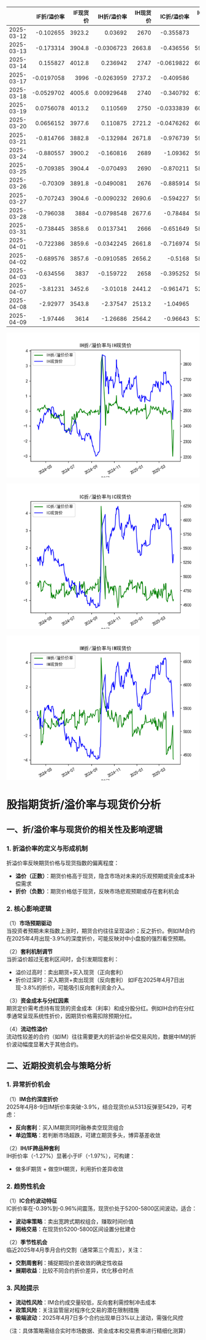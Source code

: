 |            |   IF折/溢价率 |   IF现货价 |   IH折/溢价率 |   IH现货价 |   IC折/溢价率 |   IC现货价 |   IH折/溢价率 |   IH现货价 |
|:-----------|--------------:|-----------:|--------------:|-----------:|--------------:|-----------:|--------------:|-----------:|
| 2025-03-12 |    -0.102655  |     3923.2 |    0.03692    |     2670   |    -0.355873  |     6019   |    -0.809626  |     6513.8 |
| 2025-03-13 |    -0.173314  |     3904.8 |   -0.0306723  |     2663.8 |    -0.436556  |     5967.8 |    -0.631697  |     6426   |
| 2025-03-14 |     0.155827  |     4012.8 |    0.236942   |     2747   |    -0.0619822 |     6096.2 |    -0.127385  |     6562.8 |
| 2025-03-17 |    -0.0197058 |     3996   |   -0.0263959  |     2737.2 |    -0.409586  |     6083   |    -0.700585  |     6543.4 |
| 2025-03-18 |    -0.0529702 |     4005.6 |    0.00929648 |     2740   |    -0.340792  |     6112.4 |    -0.528232  |     6577   |
| 2025-03-19 |     0.0756078 |     4013.2 |    0.110569   |     2750   |    -0.0333839 |     6099.4 |    -0.223571  |     6550   |
| 2025-03-20 |     0.0656152 |     3977.6 |    0.110875   |     2721.2 |    -0.0476262 |     6056.6 |    -0.0131965 |     6534.2 |
| 2025-03-21 |    -0.814766  |     3882.8 |   -0.132984   |     2671.8 |    -0.976739  |     5913.6 |    -3.56267   |     6177.4 |
| 2025-03-24 |    -0.880557  |     3900.2 |   -0.160816   |     2689   |    -1.09362   |     5903.8 |    -3.42028   |     6142.8 |
| 2025-03-25 |    -0.709385  |     3904.4 |   -0.070493   |     2690   |    -0.870211  |     5895.2 |    -3.09256   |     6115.6 |
| 2025-03-26 |    -0.70309   |     3891.8 |   -0.0490081  |     2676   |    -0.885914  |     5895.8 |    -3.24405   |     6129.4 |
| 2025-03-27 |    -0.707243  |     3904.6 |   -0.0090232  |     2690.6 |    -0.594227  |     5922.2 |    -2.92895   |     6143.4 |
| 2025-03-28 |    -0.796038  |     3884   |   -0.0798548  |     2677.6 |    -0.78484   |     5869.6 |    -3.02986   |     6078.4 |
| 2025-03-31 |    -0.738445  |     3858.6 |    0.0137341  |     2666   |    -0.651649  |     5819.6 |    -2.85304   |     6049   |
| 2025-04-01 |    -0.722386  |     3859.6 |   -0.0342245  |     2661.8 |    -0.716974  |     5850.6 |    -3.11981   |     6064.2 |
| 2025-04-02 |    -0.689576  |     3857.6 |   -0.0910585  |     2656.2 |    -0.5168    |     5868.6 |    -2.82374   |     6100   |
| 2025-04-03 |    -0.634556  |     3837   |   -0.159722   |     2658   |    -0.395252  |     5822.4 |    -2.76398   |     6031.8 |
| 2025-04-07 |    -3.81231   |     3452.6 |   -3.01018    |     2441.2 |    -0.961471  |     5236.2 |    -1.16153   |     5432.6 |
| 2025-04-08 |    -2.92977   |     3543.8 |   -2.37547    |     2513.2 |    -1.04965   |     5271   |    -3.91353   |     5313.6 |
| 2025-04-09 |    -1.97446   |     3614   |   -1.26686    |     2564.2 |    -0.96643   |     5387.2 |    -3.9405    |     5429.6 |![图](2025-04-09_IF.png)

![图](2025-04-09_IH.png)

![图](2025-04-09_IC.png)

![图](2025-04-09_IM.png)



# 股指期货折/溢价率与现货价分析

## 一、折/溢价率与现货价的相关性及影响逻辑

### 1. 折溢价率的定义与形成机制
折溢价率反映期货价格与现货指数的偏离程度：
- **溢价（正数）**：期货价格高于现货，隐含市场对未来的乐观预期或资金成本补偿需求
- **折价（负数）**：期货价格低于现货，反映市场悲观预期或存在套利机会

### 2. 核心影响逻辑
（1）**市场预期驱动**  
当投资者预期未来指数上涨时，期货合约往往呈现溢价；反之折价。例如IM合约在2025年4月出现-3.9%的深度折价，可能反映对中小盘股的强烈看空预期。

（2）**套利机制调节**  
当折溢价超过无套利区间时，会引发期现套利：
- 溢价过高时：卖出期货+买入现货（正向套利）
- 折价过深时：买入期货+卖出现货（反向套利）
如IF在2025年4月7日出现-3.8%的折价，可能吸引反向套利资金介入。

（3）**资金成本与分红因素**  
期货定价需考虑持有现货的资金成本（利率）和成分股分红。例如IH合约在分红季通常呈现系统性折价，因期货价格需扣除预期分红。

（4）**流动性溢价**  
流动性较差的合约（如IM）往往需要更大的折溢价补偿交易风险，数据中IM的折价波动幅度显著大于其他合约。

## 二、近期投资机会与策略分析

### 1. 异常折价机会
（1）**IM合约深度折价**  
2025年4月8-9日IM折价率突破-3.9%，结合现货价从5313反弹至5429，可考虑：
- **反向套利**：买入IM期货同时融券卖空现货组合
- **单边策略**：若判断市场超跌，可建立期货多头，博弈基差收敛

（2）**IH/IF跨品种套利**  
IH折价率（-1.27%）显著小于IF（-1.97%），可构建：
- 做多IF期货 + 做空IH期货，利用折价差异收敛

### 2. 趋势性机会
（1）**IC合约波动特征**  
IC折价率在-0.39%到-0.96%间震荡，现货价处于5200-5800区间波动，适合：
- **波动率策略**：卖出宽跨式期权组合，赚取时间价值
- **网格交易**：在现货价5200-5800区间设置分批建仓

（2）**季节性机会**  
临近2025年4月季月合约交割（通常第三个周五），关注：
- **交割周套利**：捕捉期现价差收敛的确定性收益
- **展期收益**：比较不同合约折价差异，优化移仓时点

### 3. 风险提示
- **流动性风险**：IM合约成交量较低，反向套利需控制冲击成本
- **政策风险**：关注监管层对程序化交易的潜在限制措施
- **极端波动**：2025年4月7日多个合约出现单日3%以上波动，需强化风控

（注：具体策略需结合实时市场数据、资金成本和交易费率进行精细化测算）


